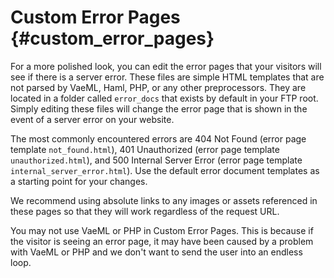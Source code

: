 # Custom Error Pages {#custom_error_pages}

For a more polished look, you can edit the error pages that your
visitors will see if there is a server error. These files are simple
HTML templates that are not parsed by VaeML, Haml, PHP, or any other
preprocessors. They are located in a folder called `error_docs` that
exists by default in your FTP root. Simply editing these files will
change the error page that is shown in the event of a server error on
your website.

The most commonly encountered errors are 404 Not Found (error page
template `not_found.html`), 401 Unauthorized (error page template
`unauthorized.html`), and 500 Internal Server Error (error page template
`internal_server_error.html`). Use the default error document templates
as a starting point for your changes.

We recommend using absolute links to any images or assets referenced in
these pages so that they will work regardless of the request URL.

You may not use VaeML or PHP in Custom Error Pages. This is because if
the visitor is seeing an error page, it may have been caused by a
problem with VaeML or PHP and we don't want to send the user into an
endless loop.
